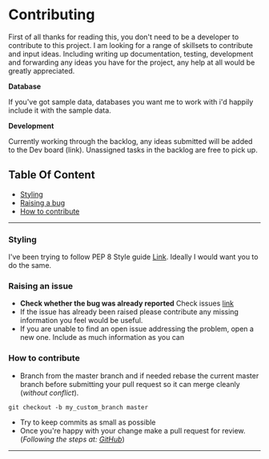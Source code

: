 # Contributing

First of all thanks for reading this, you don't need to be a developer to contribute to this project. I am looking
for a range of skillsets to contribute and input ideas. Including writing up documentation, testing, development and 
 forwarding any ideas you have for the project, any help at all would be greatly appreciated. 

**Database**

If you've got sample data, databases you want me to work with i'd happily include it with the sample data.

**Development**

Currently working through the backlog, any ideas submitted will be added to the Dev board (link). Unassigned tasks in the backlog are free to pick up. 

## Table Of Content
- [Styling](#styling)
- [Raising a bug](#raising-an-issue)
- [How to contribute](#how-to-contribute)
---

### Styling
I've been trying to follow PEP 8 Style guide [Link](https://www.python.org/dev/peps/pep-0008/).
Ideally I would want you to do the same.

### Raising an issue
- **Check whether the bug was already reported** Check issues [link](https://github.com/Jonopoly/AnonyPy/issues)
- If the issue has already been raised please contribute any missing information you feel would be useful.
- If you are unable to find an open issue addressing the problem, open a new one. Include as much information as you can

### How to contribute
- Branch from the master branch and if needed rebase the current master branch before submitting your pull request so it can merge cleanly (_without conflict_).
```shell script
git checkout -b my_custom_branch master
```
- Try to keep commits as small as possible
- Once you're happy with your change make a pull request for review. (_Following the steps at: [GitHub](https://help.github.com/articles/using-pull-requests/)_)
********